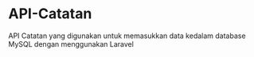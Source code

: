 # API-Catatan
API Catatan yang digunakan untuk memasukkan data kedalam database MySQL dengan menggunakan Laravel
